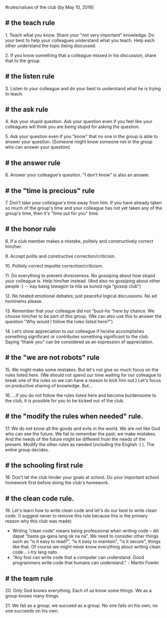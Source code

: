 #rules/values of the club (by May 10, 2016)

## # the teach rule
1\. Teach what you know. Share your "not very important" knowledge. Do your best to help your colleagues understand what you teach. Help each other understand the topic being discussed. 

2\. If you know something that a colleague missed in his discussion, share that to the group. 

## # the listen rule
3\. Listen to your colleague and do your best to understand what he is trying to teach. 

## # the ask rule
4\. Ask your stupid question. Ask your question even if you feel like your colleagues will think you are being stupid for asking the question. 

5\. Ask your question even if you "know" that no one in the group is able to answer your question. (Someone might know someone not in the group who can answer your question) 

## # the answer rule
6\. Answer your colleague's question. "I don't know" is also an answer. 

## # the "time is precious" rule
7\. Don't take your colleague's time away from him. If you have already taken so much of the group's time and your colleague has not yet taken any of the group's time, then it's "time out for you" time. 

## # the honor rule
8\. If a club member makes a mistake, politely and constructively correct him/her. 

9\. Accept polite and constructive correction/criticism. 

10\. Politely correct impolite correction/criticism. 

11\. Do everything to prevent divisiveness. No gossiping about how stupid your colleague is. Help him/her instead. (And also no gossiping about other people :) -- kay basig tawagon ta nila sa sunod nga “gossip club”) 

12\. No heated emotional debates; just peaceful logical discussions. No ad hominems please. 

13\. Remember that your colleague did not “buut-ho “here by chance. We choose him/her to be part of this group. (We can also use this to answer the question "Why would I follow the rules listed here?") 

14\. Let’s show appreciation to our colleague if he/she accomplishes something significant or contributes something significant to the club. Saying “thank you” can be considered as an expression of appreciation.

## # the "we are not robots" rule
15\. We might make some mistakes. But let's not give so much focus on the rules listed here. (We should not spend our time waiting for our colleague to break one of the rules so we can have a reason to kick him out.) Let's focus on productive sharing of knowledge. But... 

16\. ...if you do not follow the rules listed here and become burdensome to the club, it is possible for you to be kicked out of the club.

## # the "modify the rules when needed" rule.
17\. We do not know all the goods and evils in the world. We are not like God who can see the future. We fail to remember the past; we make mistakes. And the needs of the future might be different from the needs of the present. Modify the other rules as needed (including the English :) ). The entire group decides. 

## # the schooling first rule
18\. Don't let the club hinder your goals at school. Do your important school homework first before doing the club's homework. 

## # the clean code rule.
19\. Let's learn how to write clean code and let's do our best to write clean code. (I suggest never to remove this rule because this is the primary reason why this club was made) 
 - Writing “clean code” means being professional when writing code – dili dapat “basta ga-gana lang ok na na”. We need to consider other things such as “is it easy to read?”, “is it easy to maintain”, "is it secure", things like that. Of course we might never know everything about writing clean code… i-try lang nato.
 - "Any fool can write code that a computer can understand. Good programmers write code that humans can understand." - Martin Fowler

## # the team rule
20\. Only God knows everything. Each of us know some things. We as a group knows many things. 

21\. We fail as a group; we succeed as a group. No one fails on his own; no one succeeds on his own. 
